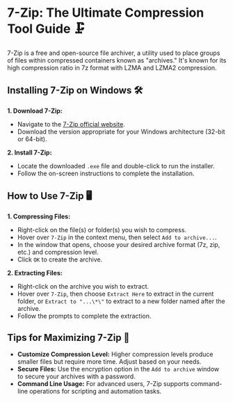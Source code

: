 # 7-Zip: The Ultimate Compression Tool Guide 🗜️

7-Zip is a free and open-source file archiver, a utility used to place groups of files within compressed containers known as "archives." It's known for its high compression ratio in 7z format with LZMA and LZMA2 compression.

## Installing 7-Zip on Windows 🛠

**1. Download 7-Zip:**

- Navigate to the [7-Zip official website](https://www.7-zip.org/).
- Download the version appropriate for your Windows architecture (32-bit or 64-bit).

**2. Install 7-Zip:**

- Locate the downloaded `.exe` file and double-click to run the installer.
- Follow the on-screen instructions to complete the installation.

## How to Use 7-Zip 🖥

**1. Compressing Files:**

- Right-click on the file(s) or folder(s) you wish to compress.
- Hover over `7-Zip` in the context menu, then select `Add to archive...`.
- In the window that opens, choose your desired archive format (7z, zip, etc.) and compression level.
- Click `OK` to create the archive.

**2. Extracting Files:**

- Right-click on the archive you wish to extract.
- Hover over `7-Zip`, then choose `Extract Here` to extract in the current folder, or `Extract to "...\*\"` to extract to a new folder named after the archive.
- Follow the prompts to complete the extraction.

## Tips for Maximizing 7-Zip 🌟

- **Customize Compression Level:** Higher compression levels produce smaller files but require more time. Adjust based on your needs.
- **Secure Files:** Use the encryption option in the `Add to archive` window to secure your archives with a password.
- **Command Line Usage:** For advanced users, 7-Zip supports command-line operations for scripting and automation tasks.
